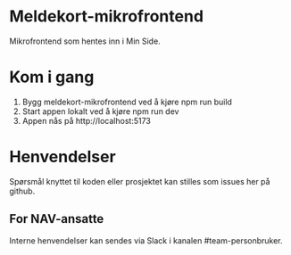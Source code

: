 # Meldekort-mikrofrontend

Mikrofrontend som hentes inn i Min Side.

# Kom i gang

1. Bygg meldekort-mikrofrontend ved å kjøre npm run build
2. Start appen lokalt ved å kjøre npm run dev
3. Appen nås på http://localhost:5173

# Henvendelser

Spørsmål knyttet til koden eller prosjektet kan stilles som issues her på github.

## For NAV-ansatte

Interne henvendelser kan sendes via Slack i kanalen #team-personbruker.
